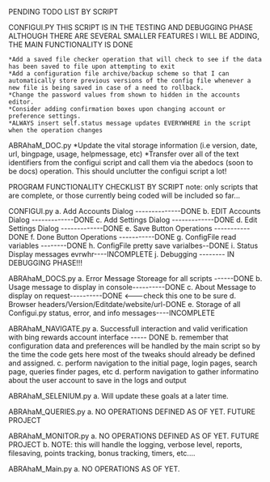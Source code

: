 PENDING TODO LIST BY SCRIPT

CONFIGUI.PY
    THIS SCRIPT IS IN THE TESTING AND DEBUGGING PHASE
    ALTHOUGH THERE ARE SEVERAL SMALLER FEATURES I WILL BE ADDING, THE MAIN FUNCTIONALITY IS DONE

	*Add a saved file checker operation that will check to see if the data has been saved to file upon attempting to exit
	*Add a configuration file archive/backup scheme so that I can automatically store previous versions of the config file whenever a new file is being saved in case of a need to rollback.
	*Change the password values from shown to hidden in the accounts editor.
	*Consider adding confirmation boxes upon changing account or preference settings.
	*ALWAYS insert self.status message updates EVERYWHERE in the script when the operation changes

ABRAhaM_DOC.py
    *Update the vital storage information (i.e version, date, url, bingpage, usage, helpmessage, etc)
    *Transfer over all of the text identifiers from the configui script and call them via the abedocs (soon to be docs) operation.  This should unclutter the configui script a lot!


PROGRAM FUNCTIONALITY CHECKLIST BY SCRIPT
note: only scripts that are complete, or those currently being coded will be included so far...

CONFIGUI.py
    a. Add Accounts Dialog --------------DONE
    b. EDIT Accounts Dialog -------------DONE
    c. Add Settings Dialog  -------------DONE
    d. Edit Settings Dialog -------------DONE
    e. Save Button Operations -----------DONE
    f. Done Button Operations -----------DONE
    g. ConfigFile read variables --------DONE
    h. ConfigFile pretty save varialbes--DONE
    i. Status Display messages evrwhr----INCOMPLETE
    j. Debugging                 -------- IN DEBUGGING PHASE!!!

ABRAhaM_DOCS.py
    a. Error Message Storeage for all scripts ------DONE
    b. Usage message to display in console----------DONE
    c. About Message to display on request----------DONE <---check this one to be sure
    d. Browser headers/Version/Editdate/website/url-DONE
    e. Storage of all Configui.py status, error, and info messages----INCOMPLETE

ABRAhaM_NAVIGATE.py
    a. Successfull interaction and valid verification with bing rewards account interface ----- DONE
    b. remember that configuration data and preferences will be handled by the main script so by the time the code gets here most of the tweaks should already be defined and assigned.
    c. perform navigation to the initial page, login pages, search page, queries finder pages, etc
    d. perform navigation to gather informatino about the user account to save in the logs and output

ABRAhaM_SELENIUM.py
    a. Will update these goals at a later time.

ABRAhaM_QUERIES.py
    a. NO OPERATIONS DEFINED AS OF YET.  FUTURE PROJECT

ABRAhaM_MONITOR.py
    a. NO OPERATIONS DEFINED AS OF YET.  FUTURE PROJECT
    b. NOTE: this will handle the logging, verbose level, reports, filesaving, points tracking, bonus tracking, timers, etc....

ABRAhaM_Main.py
    a. NO OPERATIONS AS OF YET.  
